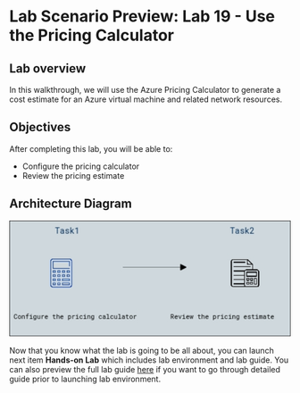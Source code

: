 # Lab Scenario Preview: Lab 19 - Use the Pricing Calculator

## Lab overview

In this walkthrough, we will use the Azure Pricing Calculator to generate a cost estimate for an Azure virtual machine and related network resources.

## Objectives

After completing this lab, you will be able to:

- Configure the pricing calculator
- Review the pricing estimate

## Architecture Diagram

![](../images/az900lab19.png)

Now that you know what the lab is going to be all about, you can launch next item **Hands-on Lab** which includes lab environment and lab guide. You can also preview the full lab guide [here](https://experience.cloudlabs.ai/#/labguidepreview/6be1a473-0e92-49ed-9418-e2d81f1b7af7) if you want to go through detailed guide prior to launching lab environment.
